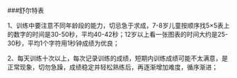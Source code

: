 ###舒尔特表

1、训练中要注意不同年龄段的能力，切忌急于求成，7-8岁儿童按顺序找5×5表上的数字的时间是30-50秒，平均40-42秒；12岁以上看一张图表的时间大约是25-30秒，平均1个字符用1秒钟成绩为优良；

2、每天训练十次以上，每次记录训练的成绩，短期内训练成绩可能不太满意，是正常现象，切勿急躁，成绩稳定并轻松熟练后，再逐渐增加难度，循序渐进；
